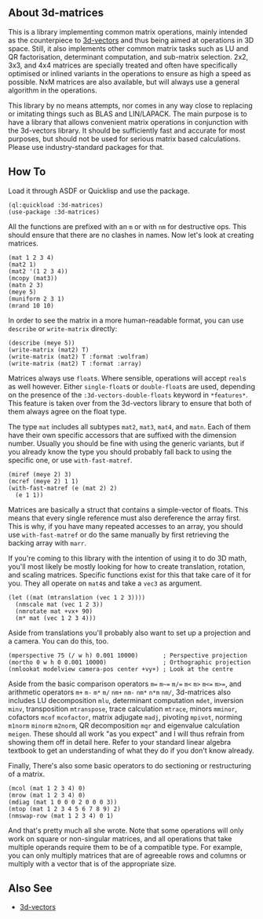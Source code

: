 ## About 3d-matrices
This is a library implementing common matrix operations, mainly intended as the counterpiece to [3d-vectors](https://shinmera.github.io/3d-vectors) and thus being aimed at operations in 3D space. Still, it also implements other common matrix tasks such as LU and QR factorisation, determinant computation, and sub-matrix selection. 2x2, 3x3, and 4x4 matrices are specially treated and often have specifically optimised or inlined variants in the operations to ensure as high a speed as possible. NxM matrices are also available, but will always use a general algorithm in the operations.

This library by no means attempts, nor comes in any way close to replacing or imitating things such as BLAS and LIN/LAPACK. The main purpose is to have a library that allows convenient matrix operations in conjunction with the 3d-vectors library. It should be sufficiently fast and accurate for most purposes, but should not be used for serious matrix based calculations. Please use industry-standard packages for that.

## How To
Load it through ASDF or Quicklisp and use the package.

    (ql:quickload :3d-matrices)
    (use-package :3d-matrices)

All the functions are prefixed with an `m` or with `nm` for destructive ops. This should ensure that there are no clashes in names. Now let's look at creating matrices.

    (mat 1 2 3 4)
    (mat2 1)
    (mat2 '(1 2 3 4))
    (mcopy (mat3))
    (matn 2 3)
    (meye 5)
    (muniform 2 3 1)
    (mrand 10 10)

In order to see the matrix in a more human-readable format, you can use `describe` or `write-matrix` directly:

    (describe (meye 5))
    (write-matrix (mat2) T)
    (write-matrix (mat2) T :format :wolfram)
    (write-matrix (mat2) T :format :array)
    
Matrices always use `float`s. Where sensible, operations will accept `real`s as well however. Either `single-float`s or `double-float`s are used, depending on the presence of the `:3d-vectors-double-floats` keyword in `*features*`. This feature is taken over from the 3d-vectors library to ensure that both of them always agree on the float type.

The type `mat` includes all subtypes `mat2`, `mat3`, `mat4`, and `matn`. Each of them have their own specific accessors that are suffixed with the dimension number. Usually you should be fine with using the generic variants, but if you already know the type you should probably fall back to using the specific one, or use `with-fast-matref`.

    (miref (meye 2) 3)
    (mcref (meye 2) 1 1)
    (with-fast-matref (e (mat 2) 2)
      (e 1 1))

Matrices are basically a struct that contains a simple-vector of floats. This means that every single reference must also dereference the array first. This is why, if you have many repeated accesses to an array, you should use `with-fast-matref` or do the same manually by first retrieving the backing array with `marr`.

If you're coming to this library with the intention of using it to do 3D math, you'll most likely be mostly looking for how to create translation, rotation, and scaling matrices. Specific functions exist for this that take care of it for you. They all operate on `mat4`s and take a `vec3` as argument.

    (let ((mat (mtranslation (vec 1 2 3))))
      (nmscale mat (vec 1 2 3))
      (nmrotate mat +vx+ 90)
      (m* mat (vec 1 2 3 4)))

Aside from translations you'll probably also want to set up a projection and a camera. You can do this, too.

    (mperspective 75 (/ w h) 0.001 10000)       ; Perspective projection
    (mortho 0 w h 0 0.001 10000)                ; Orthographic projection
    (nmlookat modelview camera-pos center +vy+) ; Look at the centre

Aside from the basic comparison operators `m=` `m~=` `m/=` `m<` `m>` `m<=` `m>=`, and arithmetic operators `m+` `m-` `m*` `m/` `nm+` `nm-` `nm*` `n*m` `nm/`, 3d-matrices also includes LU decomposition `mlu`, determinant computation `mdet`, inversion `minv`, transposition `mtranspose`, trace calculation `mtrace`, minors `mminor`, cofactors `mcof` `mcofactor`, matrix adjugate `madj`, pivoting `mpivot`, norming `m1norm` `minorm` `m2norm`, QR decomposition `mqr` and eigenvalue calculation `meigen`. These should all work "as you expect" and I will thus refrain from showing them off in detail here. Refer to your standard linear algebra textbook to get an understanding of what they do if you don't know already.

Finally, There's also some basic operators to do sectioning or restructuring of a matrix.

    (mcol (mat 1 2 3 4) 0)
    (mrow (mat 1 2 3 4) 0)
    (mdiag (mat 1 0 0 0 2 0 0 0 3))
    (mtop (mat 1 2 3 4 5 6 7 8 9) 2)
    (nmswap-row (mat 1 2 3 4) 0 1)

And that's pretty much all she wrote. Note that some operations will only work on square or non-singular matrices, and all operations that take multiple operands require them to be of a compatible type. For example, you can only multiply matrices that are of agreeable rows and columns or multiply with a vector that is of the appropriate size.

## Also See

* [3d-vectors](https://shinmera.github.io/3d-vectors)
